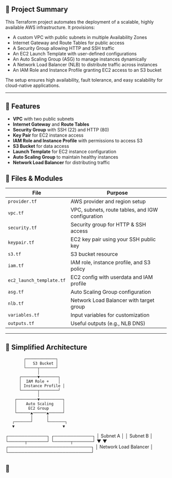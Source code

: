 ## 🚀 Project Summary

This Terraform project automates the deployment of a scalable, highly available AWS infrastructure. It provisions:

- A custom VPC with public subnets in multiple Availability Zones
- Internet Gateway and Route Tables for public access
- A Security Group allowing HTTP and SSH traffic
- An EC2 Launch Template with user-defined configurations
- An Auto Scaling Group (ASG) to manage instances dynamically
- A Network Load Balancer (NLB) to distribute traffic across instances
- An IAM Role and Instance Profile granting EC2 access to an S3 bucket

The setup ensures high availability, fault tolerance, and easy scalability for cloud-native applications.

---

## 🔧 Features

- **VPC** with two public subnets
- **Internet Gateway** and **Route Tables**
- **Security Group** with SSH (22) and HTTP (80)
- **Key Pair** for EC2 instance access
- **IAM Role and Instance Profile** with permissions to access S3
- **S3 Bucket** for data access
- **Launch Template** for EC2 instance configuration
- **Auto Scaling Group** to maintain healthy instances
- **Network Load Balancer** for distributing traffic


## 📄 Files & Modules

| File               | Purpose                                               |
|--------------------|-------------------------------------------------------|
| `provider.tf`       | AWS provider and region setup                        |
| `vpc.tf`            | VPC, subnets, route tables, and IGW configuration    |
| `security.tf`       | Security group for HTTP & SSH access                |
| `keypair.tf`        | EC2 key pair using your SSH public key              |
| `s3.tf`             | S3 bucket resource                                   |
| `iam.tf`            | IAM role, instance profile, and S3 policy           |
| `ec2_launch_template.tf` | EC2 config with userdata and IAM profile    |
| `asg.tf`            | Auto Scaling Group configuration                    |
| `nlb.tf`            | Network Load Balancer with target group             |
| `variables.tf`      | Input variables for customization                    |
| `outputs.tf`        | Useful outputs (e.g., NLB DNS)                      |

---

## 📐 Simplified Architecture

            ┌─────────────┐
            │   S3 Bucket │
            └─────┬───────┘
                  │
          ┌───────▼────────┐
          │  IAM Role +    │
          │ Instance Profile │
          └───────┬────────┘
                  │
        ┌─────────▼──────────┐
        │    Auto Scaling    │
        │     EC2 Group      │
        └──────▲──────▲──────┘
               │      │
       ┌───────┘      └───────┐
       ▼                     ▼
┌────────────┐       ┌────────────┐
│  Subnet A  │       │  Subnet B  │
└─────┬──────┘       └─────┬──────┘
      ▼                    ▼
   ┌──────────────────────────┐
   │   Network Load Balancer │
   └──────────────────────────┘



## 🧪

                      

